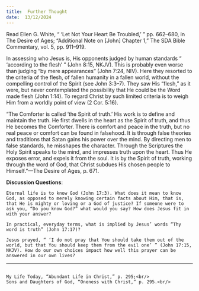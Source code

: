 ```yaml
---
title:  Further Thought
date:  13/12/2024
---
```


Read Ellen G. White, “ ‘Let Not Your Heart Be Troubled,’ ” pp. 662–680, in The Desire of Ages; “Additional Note on [John] Chapter 1,” The SDA Bible Commentary, vol. 5, pp. 911–919.

In assessing who Jesus is, His opponents judged by human standards “ ‘according to the flesh’ ” (John 8:15, NKJV). This is probably even worse than judging “by mere appearances” (John 7:24, NIV). Here they resorted to the criteria of the flesh, of fallen humanity in a fallen world, without the compelling control of the Spirit (see John 3:3–7). They saw His “flesh,” as it were, but never contemplated the possibility that He could be the Word made flesh (John 1:14). To regard Christ by such limited criteria is to weigh Him from a worldly point of view (2 Cor. 5:16).

“The Comforter is called ‘the Spirit of truth.’ His work is to define and maintain the truth. He first dwells in the heart as the Spirit of truth, and thus He becomes the Comforter. There is comfort and peace in the truth, but no real peace or comfort can be found in falsehood. It is through false theories and traditions that Satan gains his power over the mind. By directing men to false standards, he misshapes the character. Through the Scriptures the Holy Spirit speaks to the mind, and impresses truth upon the heart. Thus He exposes error, and expels it from the soul. It is by the Spirit of truth, working through the word of God, that Christ subdues His chosen people to Himself.”—The Desire of Ages, p. 671.

**Discussion Questions**:

`Eternal life is to know God (John 17:3). What does it mean to know God, as opposed to merely knowing certain facts about Him, that is, that He is mighty or loving or a God of justice? If someone were to ask you, “Do you know God?” what would you say? How does Jesus fit in with your answer?`

`In practical, everyday terms, what is implied by Jesus’ words “Thy word is truth” (John 17:17)?`

`Jesus prayed, “ ‘I do not pray that You should take them out of the world, but that You should keep them from the evil one’ ” (John 17:15, NKJV). How do our own choices impact how well this prayer can be answered in our own lives?`

---

```=Additional Reading: Selected Quotes from Ellen G. White

My Life Today, “Abundant Life in Christ,” p. 295;<br/>
Sons and Daughters of God, “Oneness with Christ,” p. 295.<br/>
```